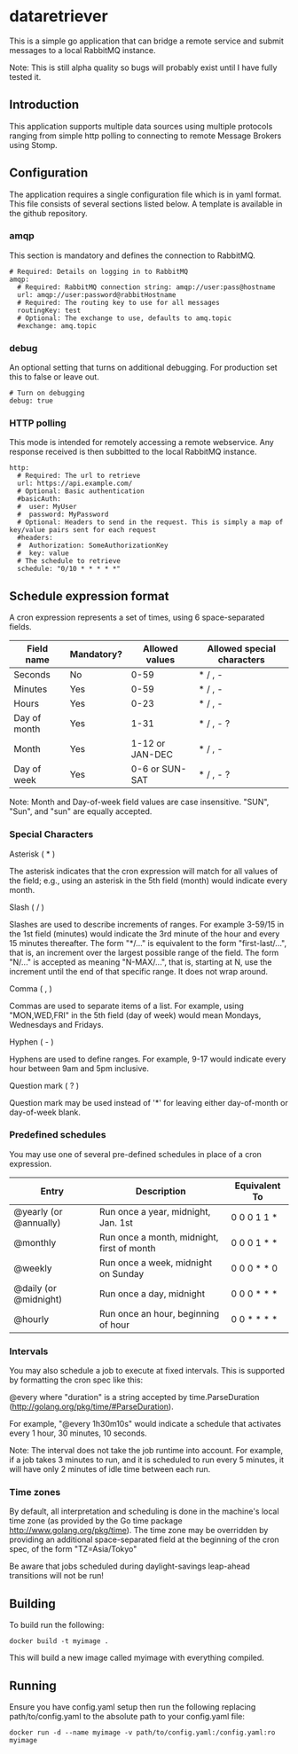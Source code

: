 # dataretriever

This is a simple go application that can bridge a remote service and submit messages to a local RabbitMQ instance.

Note: This is still alpha quality so bugs will probably exist until I have fully tested it.

## Introduction

This application supports multiple data sources using multiple protocols ranging from simple http polling to connecting to remote Message Brokers using Stomp.

## Configuration

The application requires a single configuration file which is in yaml format. This file consists of several sections listed below. A template is available in the github repository.

### amqp

This section is mandatory and defines the connection to RabbitMQ.

```
# Required: Details on logging in to RabbitMQ
amqp:
  # Required: RabbitMQ connection string: amqp://user:pass@hostname
  url: amqp://user:password@rabbitHostname
  # Required: The routing key to use for all messages
  routingKey: test
  # Optional: The exchange to use, defaults to amq.topic
  #exchange: amq.topic
```

### debug

An optional setting that turns on additional debugging. For production set this to false or leave out.

```
# Turn on debugging
debug: true
```

### HTTP polling

This mode is intended for remotely accessing a remote webservice. Any response received is then subbitted to the local RabbitMQ instance.

```
http:
  # Required: The url to retrieve
  url: https://api.example.com/
  # Optional: Basic authentication
  #basicAuth:
  #  user: MyUser
  #  password: MyPassword
  # Optional: Headers to send in the request. This is simply a map of key/value pairs sent for each request
  #headers:
  #  Authorization: SomeAuthorizationKey
  #  key: value
  # The schedule to retrieve
  schedule: "0/10 * * * * *"
```

## Schedule expression format

A cron expression represents a set of times, using 6 space-separated fields.

Field name   | Mandatory? | Allowed values  | Allowed special characters
----------   | ---------- | --------------  | --------------------------
Seconds      | No         | 0-59            | * / , -
Minutes      | Yes        | 0-59            | * / , -
Hours        | Yes        | 0-23            | * / , -
Day of month | Yes        | 1-31            | * / , - ?
Month        | Yes        | 1-12 or JAN-DEC | * / , -
Day of week  | Yes        | 0-6 or SUN-SAT  | * / , - ?

Note: Month and Day-of-week field values are case insensitive. "SUN", "Sun", and "sun" are equally accepted.

### Special Characters
Asterisk ( * )

The asterisk indicates that the cron expression will match for all values of the field; e.g., using an asterisk in the 5th field (month) would indicate every month.

Slash ( / )

Slashes are used to describe increments of ranges. For example 3-59/15 in the 1st field (minutes) would indicate the 3rd minute of the hour and every 15 minutes thereafter. The form "*\/..." is equivalent to the form "first-last/...", that is, an increment over the largest possible range of the field. The form "N/..." is accepted as meaning "N-MAX/...", that is, starting at N, use the increment until the end of that specific range. It does not wrap around.

Comma ( , )

Commas are used to separate items of a list. For example, using "MON,WED,FRI" in the 5th field (day of week) would mean Mondays, Wednesdays and Fridays.

Hyphen ( - )

Hyphens are used to define ranges. For example, 9-17 would indicate every hour between 9am and 5pm inclusive.

Question mark ( ? )

Question mark may be used instead of '*' for leaving either day-of-month or day-of-week blank.

### Predefined schedules
You may use one of several pre-defined schedules in place of a cron expression.

Entry                  | Description                                | Equivalent To
-----                  | -----------                                | -------------
@yearly (or @annually) | Run once a year, midnight, Jan. 1st        | 0 0 0 1 1 *
@monthly               | Run once a month, midnight, first of month | 0 0 0 1 * *
@weekly                | Run once a week, midnight on Sunday        | 0 0 0 * * 0
@daily (or @midnight)  | Run once a day, midnight                   | 0 0 0 * * *
@hourly                | Run once an hour, beginning of hour        | 0 0 * * * *

### Intervals
You may also schedule a job to execute at fixed intervals. This is supported by formatting the cron spec like this:

@every <duration>
where "duration" is a string accepted by time.ParseDuration (http://golang.org/pkg/time/#ParseDuration).

For example, "@every 1h30m10s" would indicate a schedule that activates every 1 hour, 30 minutes, 10 seconds.

Note: The interval does not take the job runtime into account. For example, if a job takes 3 minutes to run, and it is scheduled to run every 5 minutes, it will have only 2 minutes of idle time between each run.

### Time zones
By default, all interpretation and scheduling is done in the machine's local time zone (as provided by the Go time package http://www.golang.org/pkg/time). The time zone may be overridden by providing an additional space-separated field at the beginning of the cron spec, of the form "TZ=Asia/Tokyo"

Be aware that jobs scheduled during daylight-savings leap-ahead transitions will not be run!

## Building

To build run the following:

    docker build -t myimage .

This will build a new image called myimage with everything compiled.

## Running

Ensure you have config.yaml setup then run the following replacing path/to/config.yaml to the absolute path to your config.yaml file:

    docker run -d --name myimage -v path/to/config.yaml:/config.yaml:ro myimage
